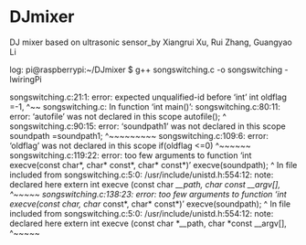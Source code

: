 # DJmixer
DJ mixer based on ultrasonic sensor_by Xiangrui Xu, Rui Zhang, Guangyao Li


log:
pi@raspberrypi:~/DJmixer $ g++ songswitching.c -o songswitching -lwiringPi


songswitching.c:21:1: error: expected unqualified-id before ‘int’
 int oldflag =-1,
 ^~~
songswitching.c: In function ‘int main()’:
songswitching.c:80:11: error: ‘autofile’ was not declared in this scope
  autofile();
           ^
songswitching.c:90:15: error: ‘soundpath1’ was not declared in this scope
    soundpath =soundpath1;
               ^~~~~~~~~~
songswitching.c:109:6: error: ‘oldflag’ was not declared in this scope
   if(oldflag <=0)
      ^~~~~~~
songswitching.c:119:22: error: too few arguments to function ‘int execve(const char*, char* const*, char* const*)’
      execve(soundpath);
                      ^
In file included from songswitching.c:5:0:
/usr/include/unistd.h:554:12: note: declared here
 extern int execve (const char *__path, char *const __argv[],
            ^~~~~~
songswitching.c:138:23: error: too few arguments to function ‘int execve(const char*, char* const*, char* const*)’
       execve(soundpath);
                       ^
In file included from songswitching.c:5:0:
/usr/include/unistd.h:554:12: note: declared here
 extern int execve (const char *__path, char *const __argv[],
            ^~~~~~
